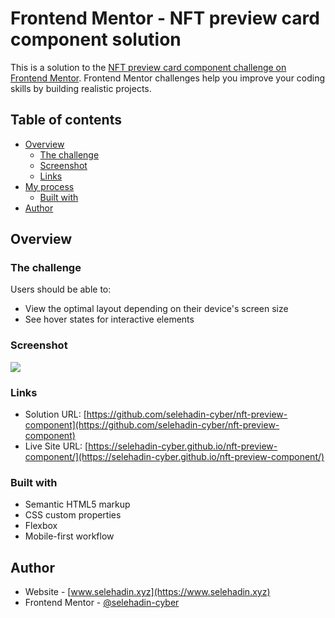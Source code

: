 # Frontend Mentor - NFT preview card component solution

This is a solution to the [NFT preview card component challenge on Frontend Mentor](https://www.frontendmentor.io/challenges/nft-preview-card-component-SbdUL_w0U). Frontend Mentor challenges help you improve your coding skills by building realistic projects. 

## Table of contents

- [Overview](#overview)
  - [The challenge](#the-challenge)
  - [Screenshot](#screenshot)
  - [Links](#links)
- [My process](#my-process)
  - [Built with](#built-with)
- [Author](#author)


## Overview

### The challenge

Users should be able to:

- View the optimal layout depending on their device's screen size
- See hover states for interactive elements

### Screenshot

![](./screenshot.jpg)



### Links

- Solution URL: [https://github.com/selehadin-cyber/nft-preview-component](https://github.com/selehadin-cyber/nft-preview-component)
- Live Site URL: [https://selehadin-cyber.github.io/nft-preview-component/](https://selehadin-cyber.github.io/nft-preview-component/)


### Built with

- Semantic HTML5 markup
- CSS custom properties
- Flexbox
- Mobile-first workflow



## Author

- Website - [www.selehadin.xyz](https://www.selehadin.xyz)
- Frontend Mentor - [@selehadin-cyber](https://www.frontendmentor.io/profile/selehadin-cyber)



